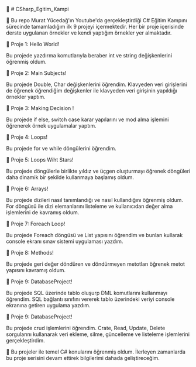 :star2: # CSharp_Egitim_Kampi

📢
Bu repo Murat Yücedağ'ın Youtube'da gerçekleştirdiği C# Eğitim Kampını sürecinde tamamladığım ilk 9 projeyi içermektedir. Her bir proje içerisinde derste uygulanan örnekler ve kendi yaptığım örnekler yer almaktadır.



:ghost: Proje 1: Hello World!

Bu projede yazdırma komutlarıyla beraber int ve string değişkenlerini öğrenmiş oldum.


:ghost: Proje 2: Main Subjects!

Bu projede Double, Char değişkenlerini öğrendim. Klavyeden veri girişlerini de öğrenek öğrendiğim değişkenler ile klavyeden veri girişinin yapıldığı örnekler yaptım.


:ghost: Proje 3: Making Decision !

Bu projede if else, switch case karar yapılarını ve mod alma işlemini öğrenerek örnek uygulamalar yaptım.


:ghost: Proje 4: Loops!

Bu projede for ve while döngülerini öğrendim.


:ghost: Proje 5: Loops Wiht Stars!

Bu projede döngülerle birlikte yıldız ve üçgen oluşturmayı öğrenek döngüleri daha dinamik bir şekilde kullanmaya başlamış oldum.


:ghost: Proje 6: Arrays!

Bu projede dizileri nasıl tanımlandığı ve nasıl kullandığını öğrenmiş oldum. For döngüsü ile dizi elemanlarını listeleme ve kullanıcıdan değer alma işlemlerini de kavramış oldum.


:ghost: Proje 7: Foreach Loop!

Bu projede Foreach döngüsü ve List yapısını öğrendim ve bunları kullarak console ekranı sınav sistemi uygulaması yazdım.


:ghost: Proje 8: Methods!

Bu projede geri değer döndüren ve döndürmeyen metotları öğrenek metot yapısını kavramış oldum.


:ghost: Proje 9: DatabaseProject!

Bu projede SQL üzerinde tablo oluşurp DML komutlarını kullanmayı öğrendim. SQL bağlantı sınıfını vererek tablo üzerindeki veriyi console ekranına getiren uygulama yazdım.


:ghost: Proje 9: DatabaseProject!

Bu projede crud işlemlerini öğrendim. Crate, Read, Update, Delete sorgularını kullanarak veri ekleme, silme, güncelleme ve listeleme işlemlerini gerçekleştirdim.



:dart: Bu projeler ile temel C# konularını öğrenmiş oldum. İlerleyen zamanlarda bu proje serisini devam ettirek bilgilerimi dahada geliştireceğim.

